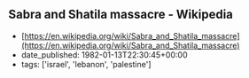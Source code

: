  ## Sabra and Shatila massacre - Wikipedia
 - [https://en.wikipedia.org/wiki/Sabra_and_Shatila_massacre](https://en.wikipedia.org/wiki/Sabra_and_Shatila_massacre)
 - date_published: 1982-01-13T22:30:45+00:00
 - tags: ['israel', 'lebanon', 'palestine']

